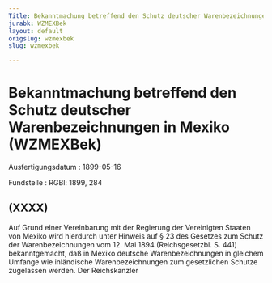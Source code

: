```yaml
---
Title: Bekanntmachung betreffend den Schutz deutscher Warenbezeichnungen in Mexiko
jurabk: WZMEXBek
layout: default
origslug: wzmexbek
slug: wzmexbek

---
```


# Bekanntmachung betreffend den Schutz deutscher Warenbezeichnungen in Mexiko (WZMEXBek)

Ausfertigungsdatum
:   1899-05-16

Fundstelle
:   RGBl: 1899, 284



## (XXXX)

Auf Grund einer Vereinbarung mit der Regierung der Vereinigten Staaten von Mexiko wird hierdurch unter Hinweis auf § 23 des Gesetzes zum Schutz der Warenbezeichnungen vom 12. Mai 1894 (Reichsgesetzbl. S. 441) bekanntgemacht, daß in Mexiko deutsche Warenbezeichnungen in gleichem Umfange wie inländische Warenbezeichnungen zum gesetzlichen Schutze zugelassen werden.
Der Reichskanzler

